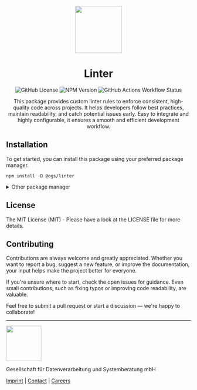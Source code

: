 <div align="center">
  <a href="https://www.ogs.de/en/"><img src="https://www.ogs.de/fileadmin/templates/main/img/logo.png" width="128" /></a>
  <h1>Linter</h1>

  ![GitHub License](https://img.shields.io/github/license/OGS-GmbH/linter)
  ![NPM Version](https://img.shields.io/npm/v/%40ogs%2Flinter)
  ![GitHub Actions Workflow Status](https://img.shields.io/github/actions/workflow/status/OGS-GmbH/linter/deploy)

  <p>This package provides custom linter rules to enforce consistent, high-quality code across projects. It helps developers follow best practices, maintain readability, and catch potential issues early. Easy to integrate and highly configurable, it ensures a smooth and efficient development workflow.</p>
</div>

## Installation
To get started, you can install this package using your preferred package manager.
````shell
npm install -D @ogs/linter
````

<details>
<summary>Other package manager</summary>
<br />

````shell
yarn add -D @ogs/linter
````

````shell
pnpm install -D @ogs/linter
````

</details>

## License
The MIT License (MIT) - Please have a look at the LICENSE file for more details.

## Contributing
Contributions are always welcome and greatly appreciated. Whether you want to report a bug, suggest a new feature, or improve the documentation, your input helps make the project better for everyone.

If you're unsure where to start, check the open issues for guidance. Even small contributions, such as fixing typos or improving code readability, are valuable.

Feel free to submit a pull request or start a discussion — we're happy to collaborate!

<hr />
<a href="https://www.ogs.de/en/"><img src="https://www.ogs.de/fileadmin/templates/main/img/logo.png" width="96" /></a>
<p>Gesellschaft für Datenverarbeitung und Systemberatung mbH</p>
<a href="https://www.ogs.de/en/imprint/">Imprint</a> | <a href="https://www.ogs.de/en/contact/">Contact</a> | <a href="https://www.ogs.de/en/about-ogs/#Careers">Careers</a>
